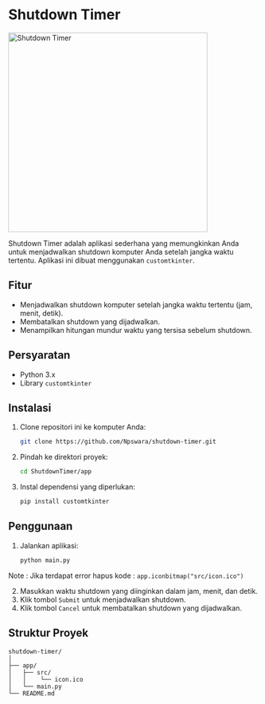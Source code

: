 # Shutdown Timer
<img src="https://media.discordapp.net/attachments/1286630989795430423/1322809734243422299/SIMPL_3.png?ex=67723a11&is=6770e891&hm=e3338e502fbf30e6791454f09643db0c76a7a2ce058e62883e1b4e22d1aafaef&=&format=webp&quality=lossless&width=142&height=142" alt="Shutdown Timer" width="400">

Shutdown Timer adalah aplikasi sederhana yang memungkinkan Anda untuk menjadwalkan shutdown komputer Anda setelah jangka waktu tertentu. Aplikasi ini dibuat menggunakan `customtkinter`.

## Fitur

- Menjadwalkan shutdown komputer setelah jangka waktu tertentu (jam, menit, detik).
- Membatalkan shutdown yang dijadwalkan.
- Menampilkan hitungan mundur waktu yang tersisa sebelum shutdown.

## Persyaratan

- Python 3.x
- Library `customtkinter`

## Instalasi

1. Clone repositori ini ke komputer Anda:

    ```bash
    git clone https://github.com/Npswara/shutdown-timer.git
    ```

2. Pindah ke direktori proyek:

    ```bash
    cd ShutdownTimer/app
    ```

3. Instal dependensi yang diperlukan:

    ```bash
    pip install customtkinter
    ```

## Penggunaan

1. Jalankan aplikasi:

    ```bash
    python main.py
    ```
Note : Jika terdapat error hapus kode : ```app.iconbitmap("src/icon.ico") ```

2. Masukkan waktu shutdown yang diinginkan dalam jam, menit, dan detik.
3. Klik tombol `Submit` untuk menjadwalkan shutdown.
4. Klik tombol `Cancel` untuk membatalkan shutdown yang dijadwalkan.

## Struktur Proyek

```plaintext
shutdown-timer/
│
├── app/
│   ├── src/
│   │    └── icon.ico
│   └── main.py
└── README.md
